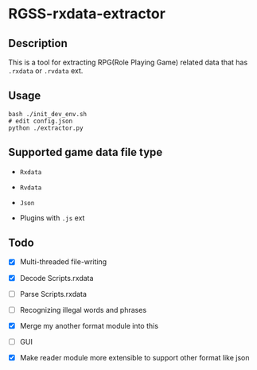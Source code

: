 # RGSS-rxdata-extractor

## Description

This is a tool for extracting RPG(Role Playing Game) related data that has `.rxdata` or `.rvdata` ext.

## Usage

```shell
bash ./init_dev_env.sh
# edit config.json
python ./extractor.py
```

## Supported game data file type

- `Rxdata`

- `Rvdata`

- `Json`

- Plugins with `.js` ext

## Todo

- [x] Multi-threaded file-writing

- [x] Decode Scripts.rxdata

- [ ] Parse Scripts.rxdata

- [ ] Recognizing illegal words and phrases

- [x] Merge my another format module into this

- [ ] GUI

- [x] Make reader module more extensible to support other format like json